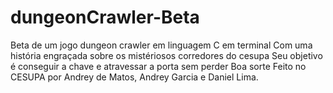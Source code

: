 # dungeonCrawler-Beta
Beta de um jogo dungeon crawler em linguagem C em terminal
Com uma história engraçada sobre os mistériosos corredores do cesupa
Seu objetivo é conseguir a chave e atravessar a porta sem perder
Boa sorte
Feito no CESUPA por Andrey de Matos, Andrey Garcia e Daniel Lima.
